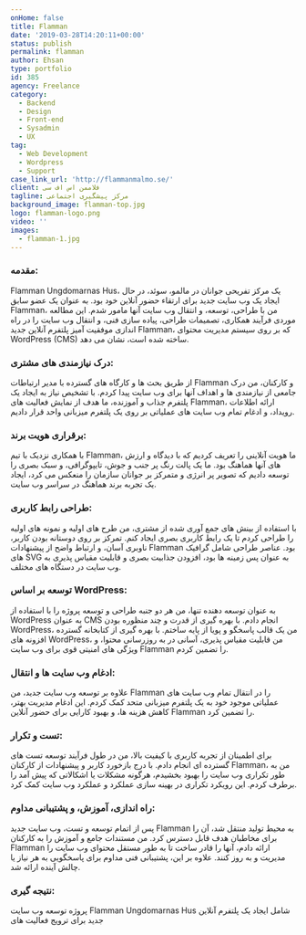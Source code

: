 ```yaml
---
onHome: false
title: Flamman
date: '2019-03-28T14:20:11+00:00'
status: publish
permalink: flamman
author: Ehsan
type: portfolio
id: 385
agency: Freelance
category:
  - Backend
  - Design
  - Front-end
  - Sysadmin
  - UX
tag:
  - Web Development
  - Wordpress
  - Support
case_link_url: 'http://flammanmalmo.se/'
client: فلاممن اس اف سی
tagline: مرکز پیشگیری اجتماعی
background_image: flamman-top.jpg
logo: flamman-logo.png
video: ''
images:
  - flamman-1.jpg
---
```

<h3> مقدمه: </h3>
<p>Flamman Ungdomarnas Hus، یک مرکز تفریحی جوانان در مالمو، سوئد، در حال ایجاد یک وب سایت جدید برای ارتقاء حضور آنلاین خود بود. به عنوان یک عضو سابق Flamman، من با طراحی، توسعه، و انتقال وب سایت آنها مامور شدم. این مطالعه موردی فرآیند همکاری، تصمیمات طراحی، پیاده سازی فنی، و انتقال وب سایت را در راه اندازی موفقیت آمیز پلتفرم آنلاین جدید Flamman، که بر روی سیستم مدیریت محتوای WordPress (CMS) ساخته شده است، نشان می دهد.</p>

<h3> درک نیازمندی های مشتری: </h3>
<p>از طریق بحث ها و کارگاه های گسترده با مدیر ارتباطات Flamman و کارکنان، من درک جامعی از نیازمندی ها و اهداف آنها برای وب سایت پیدا کردم. با تشخیص نیاز به ایجاد یک پلتفرم جذاب و آموزنده، ما هدف از نمایش فعالیت های Flamman، ارائه اطلاعات رویداد، و ادغام تمام وب سایت های عملیاتی بر روی یک پلتفرم میزبانی واحد قرار دادیم.</p>

<h3>برقراری هویت برند: </h3>
<p>با همکاری نزدیک با تیم Flamman، ما هویت آنلاینی را تعریف کردیم که با دیدگاه و ارزش های آنها هماهنگ بود. ما یک پالت رنگ پر جنب و جوش، تایپوگرافی، و سبک بصری را توسعه دادیم که تصویر پر انرژی و متمرکز بر جوانان سازمان را منعکس می کرد، ایجاد یک تجربه برند هماهنگ در سراسر وب سایت.</p>

<h3> طراحی رابط کاربری: </h3>
<p> با استفاده از بینش های جمع آوری شده از مشتری، من طرح های اولیه و نمونه های اولیه را طراحی کردم تا یک رابط کاربری بصری ایجاد کنم. تمرکز بر روی دوستانه بودن کاربر، ناوبری آسان، و ارتباط واضح از پیشنهادات Flamman بود. عناصر طراحی شامل گرافیک های SVG به عنوان پس زمینه ها بود، افزودن جذابیت بصری و قابلیت مقیاس پذیری به وب سایت در دستگاه های مختلف.</p>

<h3> توسعه بر اساس WordPress: </h3>
<p>به عنوان توسعه دهنده تنها، من هر دو جنبه طراحی و توسعه پروژه را با استفاده از WordPress به عنوان CMS انجام دادم. با بهره گیری از قدرت و چند منظوره بودن WordPress، من یک قالب پاسخگو و پویا از پایه ساختم. با بهره گیری از کتابخانه گسترده افزونه های WordPress، من قابلیت مقیاس پذیری، آسانی در به روزرسانی محتوا، و ویژگی های امنیتی قوی برای وب سایت Flamman را تضمین کردم.</p>

<h3>ادغام وب سایت ها و انتقال:</h3>
<p>علاوه بر توسعه وب سایت جدید، من Flamman را در انتقال تمام وب سایت های عملیاتی موجود خود به یک پلتفرم میزبانی متحد کمک کردم. این ادغام مدیریت بهتر، کاهش هزینه ها، و بهبود کارایی برای حضور آنلاین Flamman را تضمین کرد.</p>

<h3>تست و تکرار:</h3>
<p>برای اطمینان از تجربه کاربری با کیفیت بالا، من در طول فرآیند توسعه تست های گسترده ای انجام دادم. با درج بازخورد کاربر و پیشنهادات از کارکنان Flamman، من به طور تکراری وب سایت را بهبود بخشیدم، هرگونه مشکلات یا اشکالاتی که پیش آمد را برطرف کردم. این رویکرد تکراری در بهینه سازی عملکرد و عملکرد وب سایت کمک کرد.</p>

<h3>راه اندازی، آموزش، و پشتیبانی مداوم:</h3>
<p>پس از اتمام توسعه و تست، وب سایت جدید Flamman به محیط تولید منتقل شد، آن را برای مخاطبان هدف قابل دسترس کرد. من مستندات جامع و آموزش را به کارکنان Flamman ارائه دادم، آنها را قادر ساخت تا به طور مستقل محتوای وب سایت را مدیریت و به روز کنند. علاوه بر این، پشتیبانی فنی مداوم برای پاسخگویی به هر نیاز یا چالش آینده ارائه شد.</p>

<h3>نتیجه گیری:</h3>
<p>پروژه توسعه وب سایت Flamman Ungdomarnas Hus شامل ایجاد یک پلتفرم آنلاین جدید برای ترویج فعالیت های
